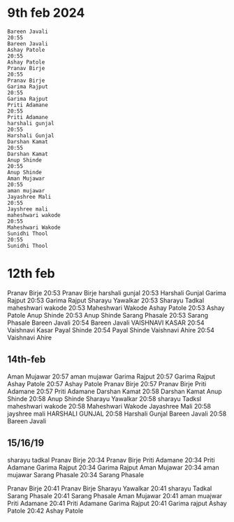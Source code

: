 # 9th feb 2024
    Bareen Javali
    20:55
    Bareen Javali
    Ashay Patole
    20:55
    Ashay Patole
    Pranav Birje
    20:55
    Pranav Birje
    Garima Rajput
    20:55
    Garima Rajput
    Priti Adamane
    20:55
    Priti Adamane
    harshali gunjal
    20:55
    Harshali Gunjal
    Darshan Kamat
    20:55
    Darshan Kamat
    Anup Shinde
    20:55
    Anup Shinde
    Aman Mujawar
    20:55
    aman mujawar
    Jayashree Mali
    20:55
    Jayshree mali
    maheshwari wakode
    20:55
    Maheshwari Wakode
    Sunidhi Thool
    20:55
    Sunidhi Thool



# 12th feb
Pranav Birje
20:53
Pranav Birje
harshali gunjal
20:53
Harshali Gunjal
Garima Rajput
20:53
Garima Rajput
Sharayu Yawalkar
20:53
Sharayu Tadkal
maheshwari wakode
20:53
Maheshwari Wakode
Ashay Patole
20:53
Ashay Patole
Anup Shinde
20:53
Anup Shinde
Sarang Phasale
20:53
Sarang Phasale
Bareen Javali
20:54
Bareen Javali
VAISHNAVI KASAR
20:54
Vaishnavi Kasar
Payal Shinde
20:54
Payal Shinde
Vaishnavi Ahire
20:54
Vaishnavi Ahire







14th-feb
---------
Aman Mujawar
20:57
aman mujawar
Garima Rajput
20:57
Garima Rajput
Ashay Patole
20:57
Ashay Patole
Pranav Birje
20:57
Pranav Birje
Priti Adamane
20:57
Priti Adamane
Darshan Kamat
20:58
Darshan Kamat
Anup Shinde
20:58
Anup Shinde
Sharayu Yawalkar
20:58
sharayu Tadksl
maheshwari wakode
20:58
Maheshwari Wakode
Jayashree Mali
20:58
jayshree mali
HARSHALI GUNJAL
20:58
Harshali Gunjal
Bareen Javali
20:58
Bareen Javali



15/16/19
-----------
sharayu tadkal
Pranav Birje
20:34
Pranav Birje
Priti Adamane
20:34
Priti Adamane
Garima Rajput
20:34
Garima Rajput
Aman Mujawar
20:34
aman mujawar
Sarang Phasale
20:34
Sarang Phasale


Pranav Birje
20:41
Pranav Birje
Sharayu Yawalkar
20:41
sharayu Tadkal
Sarang Phasale
20:41
Sarang Phasale
Aman Mujawar
20:41
aman muajwar
Priti Adamane
20:41
Priti Adamane
Garima Rajput
20:41
Garima rajput
Ashay Patole
20:42
Ashay Patole
